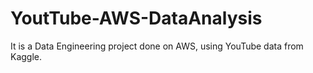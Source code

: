 # YoutTube-AWS-DataAnalysis
It is a Data Engineering project done on AWS, using YouTube data from Kaggle.
